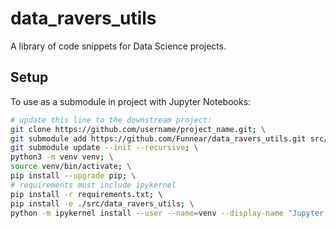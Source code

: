 # data_ravers_utils
A library of code snippets for Data Science projects.


## Setup

To use as a submodule in project with Jupyter Notebooks:
```bash
# update this line to the downstream project:
git clone https://github.com/username/project_name.git; \
git submodule add https://github.com/Funnear/data_ravers_utils.git src/data_ravers_utils; \
git submodule update --init --recursive; \
python3 -m venv venv; \
source venv/bin/activate; \
pip install --upgrade pip; \
# requirements must include ipykernel
pip install -r requirements.txt; \ 
pip install -e ./src/data_ravers_utils; \
python -m ipykernel install --user --name=venv --display-name "Jupyter (venv)"
```

